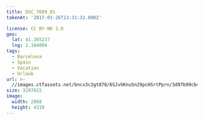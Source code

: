 ```yaml
---
title: DSC_7699_01
takenAt: '2017-03-26T13:31:32.000Z'

license: CC BY-ND 3.0
geo:
  lat: 41.385237
  lng: 2.184004
tags:
  - Barcelona
  - Spain
  - Vacation
  - Urlaub
url: >-
  //images.ctfassets.net/bncv3c2gt878/6SJvhKnuSn29pcHSrtPprn/3d97b99cb440d7853083951a6d43b729/dsc_7699_01_33235854384_o
size: 3297815
image:
  width: 2868
  height: 4310
---
```

